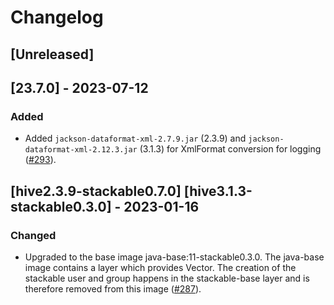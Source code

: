 # Changelog

## [Unreleased]

## [23.7.0] - 2023-07-12

### Added

- Added `jackson-dataformat-xml-2.7.9.jar` (2.3.9) and `jackson-dataformat-xml-2.12.3.jar` (3.1.3) for XmlFormat conversion for logging ([#293]).

[#293]: https://github.com/stackabletech/docker-images/pull/293

## [hive2.3.9-stackable0.7.0] [hive3.1.3-stackable0.3.0] - 2023-01-16

### Changed

- Upgraded to the base image java-base:11-stackable0.3.0. The java-base image
  contains a layer which provides Vector. The creation of the stackable user
  and group happens in the stackable-base layer and is therefore removed from
  this image ([#287]).

[#287]: https://github.com/stackabletech/docker-images/pull/287
